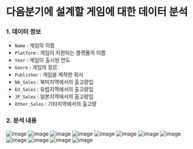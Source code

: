 # 다음분기에 설계할 게임에 대한 데이터 분석

### 1. 데이터 정보
- `Name` : 게임의 이름
- `Platform` : 게임이 지원되는 플랫폼의 이름
- `Year` : 게임이 출시된 연도
- `Genre` : 게임의 장르
- `Publisher` : 게임을 제작한 회사
- `NA_Sales` : 북미지역에서의 출고량입
- `EU_Sales` : 유럽지역에서의 출고량입
- `JP_Sales` : 일본지역에서의 출고량입
- `Other_Sales` : 기타지역에서의 출고량

### 2. 분석 내용
![image](https://user-images.githubusercontent.com/102206023/195571086-6b7f5654-7308-4445-9647-1ff9df29c27a.png)
![image](https://user-images.githubusercontent.com/102206023/195571195-ae20082c-b0cc-4497-a77a-96874b870c33.png)
![image](https://user-images.githubusercontent.com/102206023/195572525-3e274b13-eb8e-4507-bd10-995eb88a7e86.png)
![image](https://user-images.githubusercontent.com/102206023/195572563-190678b9-1aef-4bb8-a6ff-e4a11cdfbf3a.png)
![image](https://user-images.githubusercontent.com/102206023/195572604-cc3798c6-5e0f-4b85-b821-f073805ef0fc.png)
![image](https://user-images.githubusercontent.com/102206023/195572638-06b2d2e3-6f1e-40bc-a9d1-0942e895d663.png)
![image](https://user-images.githubusercontent.com/102206023/195572682-5bcec829-fe06-4115-be29-12e325486112.png)
![image](https://user-images.githubusercontent.com/102206023/195572933-e21e5ba2-e311-411f-b415-35478d1e06e0.png)
![image](https://user-images.githubusercontent.com/102206023/195572975-0965b685-89be-4522-abf3-e858bca60315.png)
![image](https://user-images.githubusercontent.com/102206023/195573011-f059e61a-126a-418d-a21b-5754c6d89c22.png)
![image](https://user-images.githubusercontent.com/102206023/195573052-1bca9ca5-b4ab-458f-9893-56c7eb14ca2c.png)
![image](https://user-images.githubusercontent.com/102206023/195573091-0a2cfb67-3cbf-492a-80b8-8b4aaad0b8d8.png)

